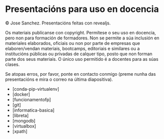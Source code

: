 # Presentacións para uso en docencia

© Jose Sanchez. Presentacións feitas con revealjs.

Os materiais publícanse con copyright. Permítese o seu uso en docencia, pero non para formación de formadores. Non se permite a súa inclusión en materiales elaborados, oficiais ou non por parte de empresas que elaboren/vendan materiais, bootcamps, editoriais e similares ou a institucións públicas ou privadas de calquer tipo, posto que non forman parte dos seus materiais. O único uso permitido é a docentes para as súas clases.

Se atopas erros, por favor, ponte en contacto conmigo (preme nunha das presentacións e mira o correo na última diapositiva).
- [conda-pip-virtualenv]
- [docker]
- [funcionamentofp]
- [git]
- [informatica-basica]
- [libreta]
- [mongodb]
- [virtualbox]
- [xpath]
